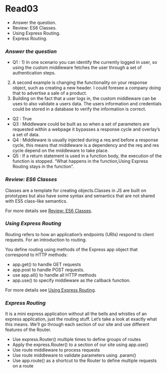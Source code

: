 # Read03
* Answer the question.
* Review: ES6 Classes.
* Using Express Routing.
* Express Routing.

### *Answer the question*
- Q1 : 1) In one scenario you can identify the currently logged in user, so using the custom middleware fetches the user through a set of authentication steps.
2) A second example is changing the functionality on your response object, such as creating a new header. I could foresee a company doing that to advertise a sale of a product.
3) Building on the fact that a user logs in, the custom middleware can be uses to also validate a users data. The users information and credentials could be stored in a database to verify the information is correct.
- Q2 : True
- Q3 : Middleware could be built as so when a set of parameters are requested within a webpage it bypasses a response cycle and overlay’s a set of data.
- Q4 : Middleware is usually injected during a req and before a response cycle, this means that middleware is a dependency and the req and res cycle depend on the middleware to take place.
- Q5 : If a return statement is used in a function body, the execution of the function is stopped. “What happens in the function,Using Express Routing stays in the function”.

### *Review: ES6 Classes*

Classes are a template for creating objects.Classes in JS are built on prototypes but also have
some syntax and semantics that are not shared with ES5 class-like semantics.

For more details see [Review: ES6 Classes](https://developer.mozilla.org/en-US/docs/Web/JavaScript/Reference/Classes).

### *Using Express Routing*
Routing refers to how an application’s endpoints (URIs) respond to client requests. For an introduction to routing.

You define routing using methods of the Express app object that correspond to HTTP methods:
- app.get() to handle GET requests 
- app.post to handle POST requests.
- use app.all() to handle all HTTP methods 
- app.use() to specify middleware as the callback function.

For more details see [Using Express Routing](https://expressjs.com/en/guide/routing.html).

### *Express Routing*
It is a mini express application without all the bells and whistles of an express application, just the routing stuff. Let’s take a look at exactly what this means. We’ll go through each section of our site and use different features of the Router.

- Use express.Router() multiple times to define groups of routes
- Apply the express.Router() to a section of our site using app.use()
- Use route middleware to process requests
- Use route middleware to validate parameters using .param()
- Use app.route() as a shortcut to the Router to define multiple requests on a route

